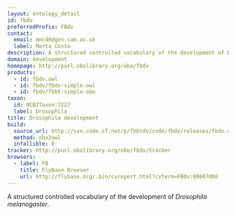 ```yaml
---
layout: ontology_detail
id: fbdv
preferredPrefix: FBdv
contact:
  email: mmc46@gen.cam.ac.uk
  label: Marta Costa
description: A structured controlled vocabulary of the development of Drosophila melanogaster.
domain: development
homepage: http://purl.obolibrary.org/obo/fbdv
products:
  - id: fbdv.owl
  - id: fbdv/fbdv-simple.owl
  - id: fbdv/fbbt-simple.obo
taxon:
  id: NCBITaxon:7227
  label: Drosophila
title: Drosophila development
build:
  source_url: http://svn.code.sf.net/p/fbbtdv/code/fbdv/releases/fbdv.obo
  method: obo2owl
  infallible: 0
tracker: http://purl.obolibrary.org/obo/fbdv/tracker
browsers:
  - label: FB
    title: FlyBase Browser
    url: http://flybase.org/.bin/cvreport.html?cvterm=FBdv:00007008
---
```


A structured controlled vocabulary of the development of <i>Drosophila melanogaster</i>.
